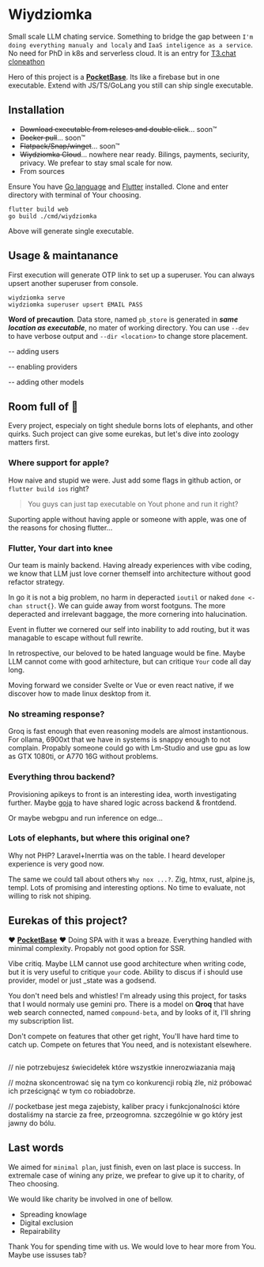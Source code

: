 # Wiydziomka

Small scale LLM chating service.
Something to bridge the gap between `I'm doing everything manualy and localy`
and `IaaS inteligence as a service`.
No need for PhD in k8s and serverless cloud.
It is an entry for [T3.chat cloneathon](https://cloneathon.t3.chat/)

Hero of this project is a **[PocketBase](https://cloneathon.t3.chat/)**. Its like a firebase but in one executable.
Extend with JS/TS/GoLang you still can ship single executable.

## Installation

 - ~~Download executable from releses and double click~~... soon™
 - ~~Docker pull~~... soon™
 - ~~Flatpack/Snap/winget~~... soon™
 - ~~Wiydziomka Cloud~~... nowhere near ready. Bilings, payments, seciurity, privacy. We prefear to stay smal scale for now.
 - From sources

Ensure You have [Go language](https://go.dev/dl/)
and [Flutter](https://docs.flutter.dev/get-started/install) installed.
Clone and enter directory with terminal of Your choosing.

```shell
flutter build web
go build ./cmd/wiydziomka
```

Above will generate single executable.

## Usage & maintanance

First execution will generate OTP link to set up a superuser.
You can always upsert another superuser from console.

```shell
wiydziomka serve
wiydziomka superuser upsert EMAIL PASS
```

**Word of precaution**. Data store, named `pb_store` is generated
in ***same location as executable***, no mater of working directory.
You can use `--dev` to have verbose output and `--dir <location>`
to change store placement.

-- adding users

-- enabling providers

-- adding other models

## Room full of 🐘

Every project, especialy on tight shedule borns lots of elephants, and other quirks. Such project can give some eurekas, but let's dive into zoology matters first.

### Where support for apple?

How naive and stupid we were.
Just add some flags in github action, or `flutter build ios` right?

> You guys can just tap executable on Yout phone and run it right?

Suporting apple without having apple or someone with apple,
was one of the reasons for chosing flutter...

### Flutter, Your dart into knee

Our team is mainly backend.
Having already experiences with vibe coding,
we know that LLM just love corner themself
into architecture without good refactor strategy.

In go it is not a big problem, no harm in deperacted `ioutil`
or naked `done <-chan struct{}`. We can guide away from worst footguns.
The more deperacted and irrelevant baggage, the more cornering into halucination.

Event in flutter we cornered our self into inability to add routing,
but it was managable to escape without full rewrite.

In retrospective, our beloved to be hated language would be fine.
Maybe LLM cannot come with good arhitecture,
but can critique `Your` code all day long.

Moving forward we consider Svelte or Vue or even react native,
if we discover how to made linux desktop from it.

### No streaming response?

Groq is fast enough that even reasoning models are almost instantionous.
For ollama, 6900xt that we have in systems is snappy enough to not complain.
Propably someone could go with Lm-Studio and use gpu as low as GTX 1080ti,
or A770 16G without problems.

### Everything throu backend?

Provisioning apikeys to front is an interesting idea,
worth investigating further.
Maybe [goja](https://github.com/dop251/goja) to have shared logic
across backend & frontdend.

Or maybe webgpu and run inference on edge...

### Lots of elephants, but where this original one?

Why not PHP? Laravel+Inerrtia was on the table.
I heard developer experience is very good now.

The same we could tall about others `Why nox ...?`.
Zig, htmx, rust, alpine.js, templ.
Lots of promising and interesting options.
No time to evaluate, not willing to risk not shiping.

## Eurekas of this project?

❤️ **[PocketBase](https://pocketbase.io/)** ❤️
Doing SPA with it was a breaze. Everything handled with minimal complexity.
Propably not good option for SSR.

Vibe critiq. Maybe LLM cannot use good architecture when writing code,
but it is very useful to critique `your` code.
Ability to discus if i should use provider, model or just _state was a godsend.

You don't need bels and whistles! I'm already using this project,
for tasks that I would normaly use gemini pro.
There is a model on **Qroq** that have web search connected,
named `compound-beta`, and by looks of it,
I'll shring my subscription list.

Don't compete on features that other get right,
You'll have hard time to catch up.
Compete on fetures that You need,
and is notexistant elsewhere.



## 
// nie potrzebujesz świecidełek które wszystkie innerozwiazania mają

// można skoncentrować się na tym co konkurencji robią źle, niż próbować ich prześcignąć w tym co robiadobrze.

// pocketbase jest mega zajebisty, kaliber pracy i funkcjonalności które dostaliśmy na starcie za free, przeogromna. szczególnie w go który jest jawny do bólu.

## Last words

We aimed for `minimal plan`, just finish, even on last place is success.
In extremale case of wining any prize, we prefear to give up it to charity,
of Theo choosing.

We would like charity be involved in one of bellow.

 - Spreading knowlage
 - Digital exclusion
 - Repairability

Thank You for spending time with us.
We would love to hear more from You.
Maybe use issuses tab?
